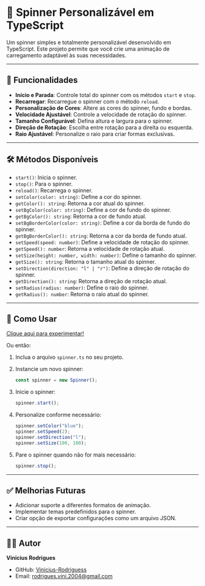 # 🔄 **Spinner Personalizável em TypeScript**

Um spinner simples e totalmente personalizável desenvolvido em TypeScript. Este projeto permite que você crie uma animação de carregamento adaptável às suas necessidades.

---

## 🚀 **Funcionalidades**

- **Início e Parada**: Controle total do spinner com os métodos `start` e `stop`.
- **Recarregar**: Recarregue o spinner com o método `reload`.
- **Personalização de Cores**: Altere as cores do spinner, fundo e bordas.
- **Velocidade Ajustável**: Controle a velocidade de rotação do spinner.
- **Tamanho Configurável**: Defina altura e largura para o spinner.
- **Direção de Rotação**: Escolha entre rotação para a direita ou esquerda.
- **Raio Ajustável**: Personalize o raio para criar formas exclusivas.

---

## 🛠️ **Métodos Disponíveis**

- `start()`: Inicia o spinner.
- `stop()`: Para o spinner.
- `reload()`: Recarrega o spinner.
- `setColor(color: string)`: Define a cor do spinner.
- `getColor(): string`: Retorna a cor atual do spinner.
- `setBgColor(color: string)`: Define a cor de fundo do spinner.
- `getBgColor(): string`: Retorna a cor de fundo atual.
- `setBgBorderColor(color: string)`: Define a cor da borda de fundo do spinner.
- `getBgBorderColor(): string`: Retorna a cor da borda de fundo atual.
- `setSpeed(speed: number)`: Define a velocidade de rotação do spinner.
- `getSpeed(): number`: Retorna a velocidade de rotação atual.
- `setSize(height: number, width: number)`: Define o tamanho do spinner.
- `getSize(): string`: Retorna o tamanho atual do spinner.
- `setDirection(direction: "l" | "r")`: Define a direção de rotação do spinner.
- `getDirection(): string`: Retorna a direção de rotação atual.
- `setRadius(radius: number)`: Define o raio do spinner.
- `getRadius(): number`: Retorna o raio atual do spinner.

---

## 🔧 **Como Usar**

<a href="https://vinicius-rodriguess.github.io/Dynamic-Spinner/">Clique aqui para experimentar!</a>

Ou então:

1. Inclua o arquivo `spinner.ts` no seu projeto.

2. Instancie um novo spinner:
   ```typescript
   const spinner = new Spinner();
   ```

3. Inicie o spinner:
   ```typescript
   spinner.start();
   ```

4. Personalize conforme necessário:
   ```typescript
   spinner.setColor("blue");
   spinner.setSpeed(2);
   spinner.setDirection("l");
   spinner.setSize(100, 100);
   ```

5. Pare o spinner quando não for mais necessário:
   ```typescript
   spinner.stop();
   ```

---

## ✅ **Melhorias Futuras**

- Adicionar suporte a diferentes formatos de animação.
- Implementar temas predefinidos para o spinner.
- Criar opção de exportar configurações como um arquivo JSON.

---

## 👨‍💻 **Autor**

**Vinicius Rodrigues**

- GitHub: [Vinicius-Rodriguess](https://github.com/Vinicius-Rodriguess)
- Email: rodrigues.vini.2004@gmail.com

